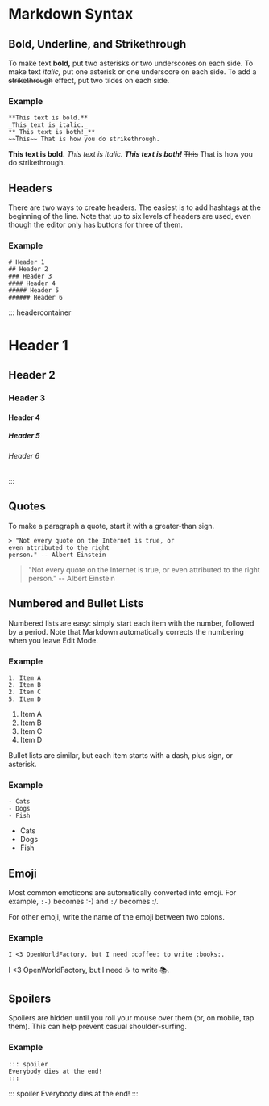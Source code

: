# Markdown Syntax

## Bold, Underline, and Strikethrough

To make text **bold,** put two asterisks or two underscores on each side. To
make text _italic,_ put one asterisk or one underscore on each side. To add a
~~strikethrough~~ effect, put two tildes on each side.

### Example

    **This text is bold.**
    _This text is italic._
    **_This text is both!_**
    ~~This~~ That is how you do strikethrough.

**This text is bold.**
_This text is italic._
**_This text is both!_**
~~This~~ That is how you do strikethrough.

## Headers
There are two ways to create headers. The easiest is to add hashtags at the
beginning of the line. Note that up to six levels of headers are used, even
though the editor only has buttons for three of them.

### Example

    # Header 1
    ## Header 2
    ### Header 3
    #### Header 4
    ##### Header 5
    ###### Header 6

::: headercontainer
# Header 1
## Header 2
### Header 3
#### Header 4
##### Header 5
###### Header 6
:::

## Quotes
To make a paragraph a quote, start it with a greater-than sign.


    > "Not every quote on the Internet is true, or
    even attributed to the right
    person." -- Albert Einstein


> "Not every quote on the Internet is true, or even attributed to the right
person." -- Albert Einstein

## Numbered and Bullet Lists
Numbered lists are easy: simply start each item with the number, followed by a
period. Note that Markdown automatically corrects the numbering when you leave
Edit Mode.

### Example

    1. Item A
    2. Item B
    2. Item C
    5. Item D

1. Item A
2. Item B
2. Item C
5. Item D

Bullet lists are similar, but each item starts with a dash, plus sign, or
asterisk.

### Example

    - Cats
    - Dogs
    - Fish

- Cats
- Dogs
- Fish

## Emoji
Most common emoticons are automatically converted into emoji. For example, `:-)`
becomes :-) and `:/` becomes :/.

For other emoji, write the name of the emoji between two colons.

### Example

    I <3 OpenWorldFactory, but I need :coffee: to write :books:.

I <3 OpenWorldFactory, but I need :coffee: to write :books:.

## Spoilers
Spoilers are hidden until you roll your mouse over them (or, on mobile, tap
them). This can help prevent casual shoulder-surfing.

### Example

    ::: spoiler
    Everybody dies at the end!
    :::

::: spoiler
Everybody dies at the end!
:::
